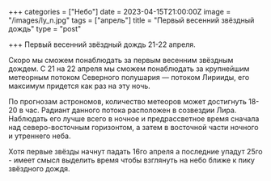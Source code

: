+++
categories = ["Небо"]
date = 2023-04-15T21:00:00Z
image = "/images/ly_n.jpg"
tags = ["апрель"]
title = "Первый весенний звёздный дождь"
type = "post"

+++
Первый весенний звёздный дождь 21-22 апреля.

Скоро мы сможем понаблюдать за первым весенним звёздным дождем. С 21 на 22 апреля мы сможем понаблюдать за крупнейшим метеорным потоком Северного полушария — потоком Лирииды, его максимум придется как раз на эту ночь.

По прогнозам астрономов, количество метеоров может достигнуть 18-20 в час. Радиант данного потока расположен в созвездии Лира. Наблюдать его лучше всего в ночное и предрассветное время сначала над северо-восточным горизонтом, а затем в восточной части ночного и утреннего неба.  
  
Хотя первые звёзды начнут падать 16го апреля а последние упадут 25го - имеет смысл выделить время чтобы взглянуть на небо ближе к пику звёздного дождя.